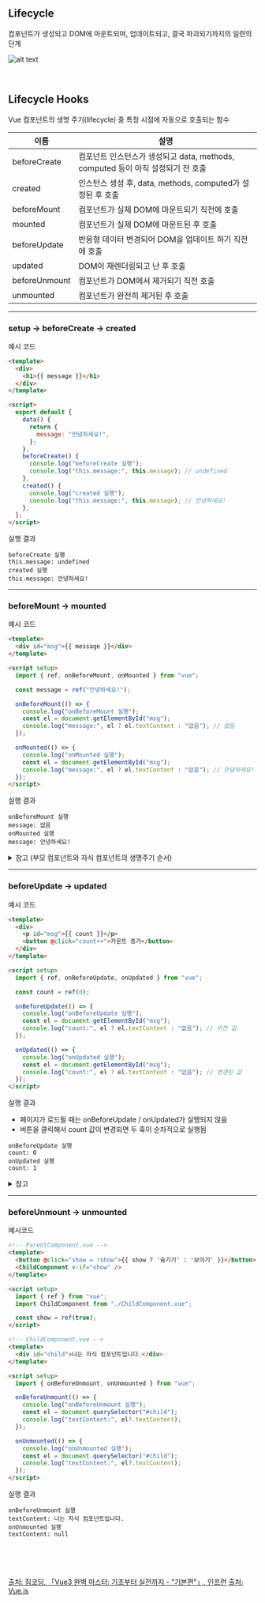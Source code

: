 <br />

## Lifecycle

컴포넌트가 생성되고 DOM에 마운트되며, 업데이트되고, 결국 파괴되기까지의 일련의 단계

![alt text](https://github.com/Heejinee3/Study/blob/master/Web/Vue/Figure/Figure1.png?raw=true)

<br />

## Lifecycle Hooks

Vue 컴포넌트의 생명 주기(lifecycle) 중 특정 시점에 자동으로 호출되는 함수

| 이름          | 설명                                                                            |
| ------------- | ------------------------------------------------------------------------------- |
| beforeCreate  | 컴포넌트 인스턴스가 생성되고 data, methods, computed 등이 아직 설정되기 전 호출 |
| created       | 인스턴스 생성 후, data, methods, computed가 설정된 후 호출                      |
| beforeMount   | 컴포넌트가 실제 DOM에 마운트되기 직전에 호출                                    |
| mounted       | 컴포넌트가 실제 DOM에 마운트된 후 호출                                          |
| beforeUpdate  | 반응형 데이터 변경되어 DOM을 업데이트 하기 직전에 호출                          |
| updated       | DOM이 재렌더링되고 난 후 호출                                                   |
| beforeUnmount | 컴포넌트가 DOM에서 제거되기 직전 호출                                           |
| unmounted     | 컴포넌트가 완전히 제거된 후 호출                                                |

<p></p>

---

### setup → beforeCreate → created

예시 코드

```html
<template>
  <div>
    <h1>{{ message }}</h1>
  </div>
</template>

<script>
  export default {
    data() {
      return {
        message: "안녕하세요!",
      };
    },
    beforeCreate() {
      console.log("beforeCreate 실행");
      console.log("this.message:", this.message); // undefined
    },
    created() {
      console.log("created 실행");
      console.log("this.message:", this.message); // 안녕하세요!
    },
  };
</script>
```

<p></p>

실행 결과

```
beforeCreate 실행
this.message: undefined
created 실행
this.message: 안녕하세요!
```

<p></p>

---

### beforeMount → mounted

예시 코드

```html
<template>
  <div id="msg">{{ message }}</div>
</template>

<script setup>
  import { ref, onBeforeMount, onMounted } from "vue";

  const message = ref("안녕하세요!");

  onBeforeMount(() => {
    console.log("onBeforeMount 실행");
    const el = document.getElementById("msg");
    console.log("message:", el ? el.textContent : "없음"); // 없음
  });

  onMounted(() => {
    console.log("onMounted 실행");
    const el = document.getElementById("msg");
    console.log("message:", el ? el.textContent : "없음"); // 안녕하세요!
  });
</script>
```

<p></p>

실행 결과

```
onBeforeMount 실행
message: 없음
onMounted 실행
message: 안녕하세요!
```

<p></p>

<details>
  <summary>참고 (부모 컴포넌트와 자식 컴포넌트의 생명주기 순서)</summary>
  parent setup -> parent beforeMount -> child setup -> child beforeMount -> child mounted -> parent mounted
</details>

<p></p>

---

### beforeUpdate → updated

예시 코드

```html
<template>
  <div>
    <p id="msg">{{ count }}</p>
    <button @click="count++">카운트 증가</button>
  </div>
</template>

<script setup>
  import { ref, onBeforeUpdate, onUpdated } from "vue";

  const count = ref(0);

  onBeforeUpdate(() => {
    console.log("onBeforeUpdate 실행");
    const el = document.getElementById("msg");
    console.log("count:", el ? el.textContent : "없음"); // 이전 값
  });

  onUpdated(() => {
    console.log("onUpdated 실행");
    const el = document.getElementById("msg");
    console.log("count:", el ? el.textContent : "없음"); // 변경된 값
  });
</script>
```

<p></p>

실행 결과

- 페이지가 로드될 때는 onBeforeUpdate / onUpdated가 실행되지 않음
- 버튼을 클릭해서 count 값이 변경되면 두 훅이 순차적으로 실행됨

```
onBeforeUpdate 실행
count: 0
onUpdated 실행
count: 1
```

<p></p>

<details>
  <summary>참고</summary>
  
  - 반응형 상태가 바뀌어도 DOM에 없을 때는 onBeforeUpdate, onUpdated 함수가 호출되지 않음

- onBeforeUpdate의 경우, 반응형 상태는 변경된 값으로 나오지만, DOM은 변경되기 전 상태로 나옴

- onUpdated의 경우, 반응형 상태와 DOM 모두 변경된 후의 상태로 나옴
</details>

<p></p>

---

### beforeUnmount → unmounted

예시코드

```html
<!-- ParentComponent.vue -->
<template>
  <button @click="show = !show">{{ show ? '숨기기' : '보이기' }}</button>
  <ChildComponent v-if="show" />
</template>

<script setup>
  import { ref } from "vue";
  import ChildComponent from "./ChildComponent.vue";

  const show = ref(true);
</script>
```

```html
<!-- ChildComponent.vue -->
<template>
  <div id="child">나는 자식 컴포넌트입니다.</div>
</template>

<script setup>
  import { onBeforeUnmount, onUnmounted } from "vue";

  onBeforeUnmount(() => {
    console.log("onBeforeUnmount 실행");
    const el = document.querySelector("#child");
    console.log("textContent:", el?.textContent);
  });

  onUnmounted(() => {
    console.log("onUnmounted 실행");
    const el = document.querySelector("#child");
    console.log("textContent:", el?.textContent);
  });
</script>
```

<p></p>

실행 결과

```
onBeforeUnmount 실행
textContent: 나는 자식 컴포넌트입니다.
onUnmounted 실행
textContent: null
```

<br />
<br />
<br />

[출처: 짐코딩, 「Vue3 완벽 마스터: 기초부터 실전까지 - "기본편"」, 인프런](https://www.inflearn.com/course/vue-%EC%99%84%EB%B2%BD-%EA%B8%B0%EB%B3%B8)
[출처: Vue.js](https://vuejs.org/api/composition-api-lifecycle.html)

<br />
